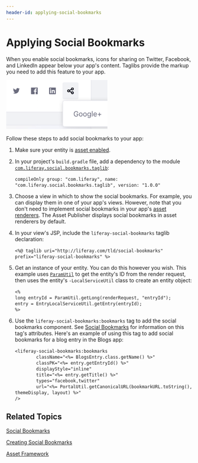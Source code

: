 ```yaml
---
header-id: applying-social-bookmarks
---
```


# Applying Social Bookmarks

When you enable social bookmarks, icons for sharing on Twitter, Facebook, and 
LinkedIn appear below your app's content. Taglibs provide the markup you need 
to add this feature to your app. 

![Figure 1: These social bookmarks are in the inline display style.](../../../images/social-bookmarks-inline.png)

Follow these steps to add social bookmarks to your app: 

1.  Make sure your entity is 
    [asset enabled](/developer/frameworks/-/knowledge_base/7-2/asset-framework). 

2.  In your project's `build.gradle` file, add a dependency to the module 
    [`com.liferay.social.bookmarks.taglib`](https://repository.liferay.com/nexus/content/repositories/liferay-public-releases/com/liferay/com.liferay.social.bookmarks.taglib/): 

        compileOnly group: "com.liferay", name: "com.liferay.social.bookmarks.taglib", version: "1.0.0"

3.  Choose a view in which to show the social bookmarks. For example, you can 
    display them in one of your app's views. However, note that you don't need 
    to implement social bookmarks in your app's 
    [asset renderers](/developer/frameworks/-/knowledge_base/7-2/rendering-an-asset). 
    The Asset Publisher displays social bookmarks in asset renderers by default. 

4.  In your view's JSP, include the `liferay-social-bookmarks` taglib 
    declaration: 

        <%@ taglib uri="http://liferay.com/tld/social-bookmarks" prefix="liferay-social-bookmarks" %>

5.  Get an instance of your entity. You can do this however you wish. This 
    example uses 
    [`ParamUtil`](@platform-ref@/7.2-latest/javadocs/portal-kernel/com/liferay/portal/kernel/util/ParamUtil.html) 
    to get the entity's ID from the render request, then uses the entity's 
    `-LocalServiceUtil` class to create an entity object: 

        <%
        long entryId = ParamUtil.getLong(renderRequest, "entryId");
        entry = EntryLocalServiceUtil.getEntry(entryId);
        %>

6.  Use the `liferay-social-bookmarks:bookmarks` tag to add the social bookmarks 
    component. See 
    [Social Bookmarks](/developer/frameworks/-/knowledge_base/7-2/social-api#social-bookmarks) 
    for information on this tag's attributes. Here's an example of using this 
    tag to add social bookmarks for a blog entry in the Blogs app: 

        <liferay-social-bookmarks:bookmarks
                className="<%= BlogsEntry.class.getName() %>"
                classPK="<%= entry.getEntryId() %>"
                displayStyle="inline"
                title="<%= entry.getTitle() %>"
                types="facebook,twitter"
                url="<%= PortalUtil.getCanonicalURL(bookmarkURL.toString(), themeDisplay, layout) %>"
        />

## Related Topics

[Social Bookmarks](/developer/frameworks/-/knowledge_base/7-2/social-api#social-bookmarks)

[Creating Social Bookmarks](/developer/frameworks/-/knowledge_base/7-2/creating-social-bookmarks)

[Asset Framework](/developer/frameworks/-/knowledge_base/7-2/asset-framework)
